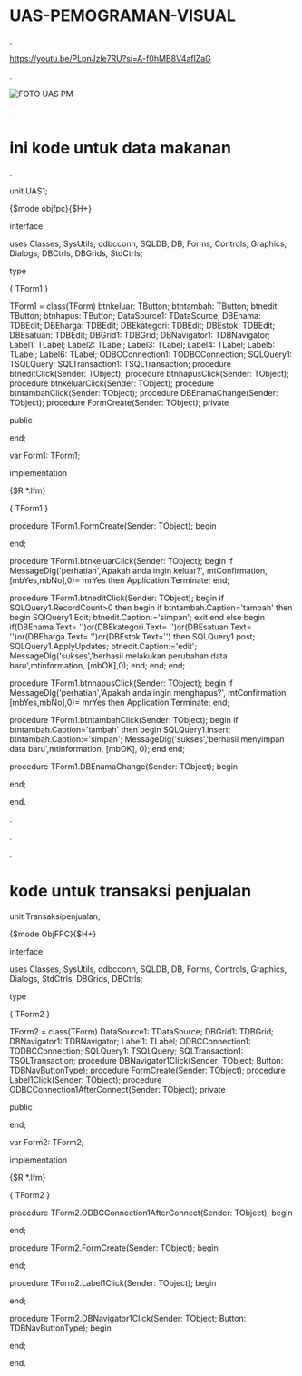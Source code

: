 # UAS-PEMOGRAMAN-VISUAL

.

https://youtu.be/PLpnJzle7RU?si=A-f0hMB8V4aflZaG

.

![FOTO UAS PM](https://github.com/ManurungAlexR/UAS-PEMOGRAMAN-VISUAL/assets/101391579/98f1de7b-b17c-4354-9471-7e28c7d4869e)

.
# ini kode untuk data makanan
.

unit UAS1;

{$mode objfpc}{$H+}

interface

uses
  Classes, SysUtils, odbcconn, SQLDB, DB, Forms, Controls, Graphics, Dialogs,
  DBCtrls, DBGrids, StdCtrls;

type

  { TForm1 }

  TForm1 = class(TForm)
    btnkeluar: TButton;
    btntambah: TButton;
    btnedit: TButton;
    btnhapus: TButton;
    DataSource1: TDataSource;
    DBEnama: TDBEdit;
    DBEharga: TDBEdit;
    DBEkategori: TDBEdit;
    DBEstok: TDBEdit;
    DBEsatuan: TDBEdit;
    DBGrid1: TDBGrid;
    DBNavigator1: TDBNavigator;
    Label1: TLabel;
    Label2: TLabel;
    Label3: TLabel;
    Label4: TLabel;
    Label5: TLabel;
    Label6: TLabel;
    ODBCConnection1: TODBCConnection;
    SQLQuery1: TSQLQuery;
    SQLTransaction1: TSQLTransaction;
    procedure btneditClick(Sender: TObject);
    procedure btnhapusClick(Sender: TObject);
    procedure btnkeluarClick(Sender: TObject);
    procedure btntambahClick(Sender: TObject);
    procedure DBEnamaChange(Sender: TObject);
    procedure FormCreate(Sender: TObject);
  private

  public

  end;

var
  Form1: TForm1;

implementation

{$R *.lfm}

{ TForm1 }

procedure TForm1.FormCreate(Sender: TObject);
begin

end;

procedure TForm1.btnkeluarClick(Sender: TObject);
begin
  if MessageDlg('perhatian','Apakah anda ingin keluar?', mtConfirmation,[mbYes,mbNo],0)= mrYes then
   Application.Terminate;
end;

procedure TForm1.btneditClick(Sender: TObject);
begin
  if SQLQuery1.RecordCount>0 then
  begin
    if btntambah.Caption='tambah' then
    begin
      SQlQuery1.Edit;
      btnedit.Caption:='simpan';
      exit
   end
   else
   begin
    if(DBEnama.Text= '')or(DBEkategori.Text= '')or(DBEsatuan.Text= '')or(DBEharga.Text= '')or(DBEstok.Text='') then
    SQLQuery1.post;
    SQLQuery1.ApplyUpdates;
    btnedit.Caption:='edit';
    MessageDlg('sukses','berhasil melakukan perubahan data baru',mtinformation, [mbOK],0);
   end;
 end;
end;

procedure TForm1.btnhapusClick(Sender: TObject);
begin
  if MessageDlg('perhatian','Apakah anda ingin menghapus?', mtConfirmation,[mbYes,mbNo],0)= mrYes then
   Application.Terminate;
end;

procedure TForm1.btntambahClick(Sender: TObject);
begin
  if btntambah.Caption='tambah' then
  begin
   SQLQuery1.insert;
   btntambah.Caption:='simpan';
   MessageDlg('sukses','berhasil menyimpan data baru',mtinformation, [mbOK], 0);
   end
end;

procedure TForm1.DBEnamaChange(Sender: TObject);
begin

end;

end.

.

.

.

# kode untuk transaksi penjualan
unit Transaksipenjualan;

{$mode ObjFPC}{$H+}

interface

uses
  Classes, SysUtils, odbcconn, SQLDB, DB, Forms, Controls, Graphics, Dialogs,
  StdCtrls, DBGrids, DBCtrls;

type

  { TForm2 }

  TForm2 = class(TForm)
    DataSource1: TDataSource;
    DBGrid1: TDBGrid;
    DBNavigator1: TDBNavigator;
    Label1: TLabel;
    ODBCConnection1: TODBCConnection;
    SQLQuery1: TSQLQuery;
    SQLTransaction1: TSQLTransaction;
    procedure DBNavigator1Click(Sender: TObject; Button: TDBNavButtonType);
    procedure FormCreate(Sender: TObject);
    procedure Label1Click(Sender: TObject);
    procedure ODBCConnection1AfterConnect(Sender: TObject);
  private

  public

  end;

var
  Form2: TForm2;

implementation

{$R *.lfm}

{ TForm2 }

procedure TForm2.ODBCConnection1AfterConnect(Sender: TObject);
begin

end;

procedure TForm2.FormCreate(Sender: TObject);
begin

end;

procedure TForm2.Label1Click(Sender: TObject);
begin

end;

procedure TForm2.DBNavigator1Click(Sender: TObject; Button: TDBNavButtonType);
begin

end;

end.
